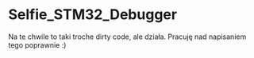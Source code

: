 # Selfie_STM32_Debugger
Na te chwile to taki troche dirty code, ale działa. Pracuję nad napisaniem tego poprawnie :)
